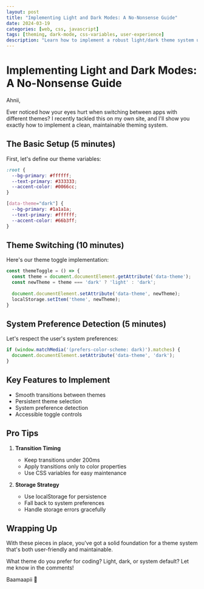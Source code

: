 ```yaml
---
layout: post
title: "Implementing Light and Dark Modes: A No-Nonsense Guide"
date: 2024-03-19
categories: [web, css, javascript]
tags: [theming, dark-mode, css-variables, user-experience]
description: "Learn how to implement a robust light/dark theme system using CSS variables and JavaScript, with full system preference support."
---
```


# Implementing Light and Dark Modes: A No-Nonsense Guide

Ahnii,

Ever noticed how your eyes hurt when switching between apps with different themes? I recently tackled this on my own site, and I'll show you exactly how to implement a clean, maintainable theming system.

## The Basic Setup (5 minutes)

First, let's define our theme variables:

```css
:root {
  --bg-primary: #ffffff;
  --text-primary: #333333;
  --accent-color: #0066cc;
}

[data-theme="dark"] {
  --bg-primary: #1a1a1a;
  --text-primary: #ffffff;
  --accent-color: #66b3ff;
}
```

## Theme Switching (10 minutes)

Here's our theme toggle implementation:

```javascript
const themeToggle = () => {
  const theme = document.documentElement.getAttribute('data-theme');
  const newTheme = theme === 'dark' ? 'light' : 'dark';
  
  document.documentElement.setAttribute('data-theme', newTheme);
  localStorage.setItem('theme', newTheme);
}
```

## System Preference Detection (5 minutes)

Let's respect the user's system preferences:

```javascript
if (window.matchMedia('(prefers-color-scheme: dark)').matches) {
  document.documentElement.setAttribute('data-theme', 'dark');
}
```

## Key Features to Implement

- Smooth transitions between themes
- Persistent theme selection
- System preference detection
- Accessible toggle controls

## Pro Tips

1. **Transition Timing**
   - Keep transitions under 200ms
   - Apply transitions only to color properties
   - Use CSS variables for easy maintenance

2. **Storage Strategy**
   - Use localStorage for persistence
   - Fall back to system preferences
   - Handle storage errors gracefully

## Wrapping Up

With these pieces in place, you've got a solid foundation for a theme system that's both user-friendly and maintainable.

What theme do you prefer for coding? Light, dark, or system default? Let me know in the comments!

Baamaapii 👋
